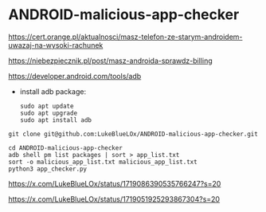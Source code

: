# ANDROID-malicious-app-checker

https://cert.orange.pl/aktualnosci/masz-telefon-ze-starym-androidem-uwazaj-na-wysoki-rachunek

https://niebezpiecznik.pl/post/masz-androida-sprawdz-billing

https://developer.android.com/tools/adb

* install adb package:
    ```
    sudo apt update
    sudo apt upgrade
    sudo apt install adb
    ```

```
git clone git@github.com:LukeBlueLOx/ANDROID-malicious-app-checker.git
```
```
cd ANDROID-malicious-app-checker
adb shell pm list packages | sort > app_list.txt
sort -o malicious_app_list.txt malicious_app_list.txt
python3 app_checker.py
```

https://x.com/LukeBlueLOx/status/1719086390535766247?s=20

https://x.com/LukeBlueLOx/status/1719051925293867304?s=20
